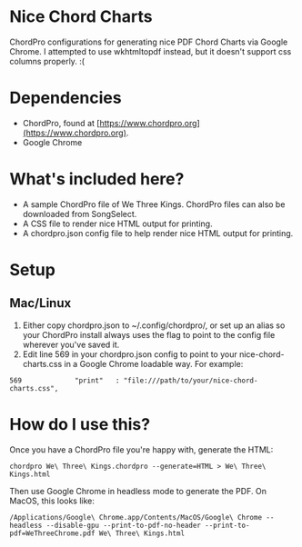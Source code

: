 # Nice Chord Charts
 ChordPro configurations for generating nice PDF Chord Charts via Google Chrome. I attempted to use wkhtmltopdf instead, but it doesn't support css columns properly. :(
 
# Dependencies
- ChordPro, found at [https://www.chordpro.org](https://www.chordpro.org).
- Google Chrome

# What's included here?
- A sample ChordPro file of We Three Kings. ChordPro files can also be downloaded from SongSelect.
- A CSS file to render nice HTML output for printing.
- A chordpro.json config file to help render nice HTML output for printing.

# Setup

## Mac/Linux
1. Either copy chordpro.json to ~/.config/chordpro/, or set up an alias so your ChordPro install always uses the flag to point to the config file wherever you've saved it.
2. Edit line 569 in your chordpro.json config to point to your nice-chord-charts.css in a Google Chrome loadable way. For example:

`569             "print"   : "file:///path/to/your/nice-chord-charts.css",`

# How do I use this?
Once you have a ChordPro file you're happy with, generate the HTML:

`chordpro We\ Three\ Kings.chordpro --generate=HTML > We\ Three\ Kings.html`

Then use Google Chrome in headless mode to generate the PDF. On MacOS, this looks like:

`/Applications/Google\ Chrome.app/Contents/MacOS/Google\ Chrome --headless --disable-gpu --print-to-pdf-no-header --print-to-pdf=WeThreeChrome.pdf We\ Three\ Kings.html`